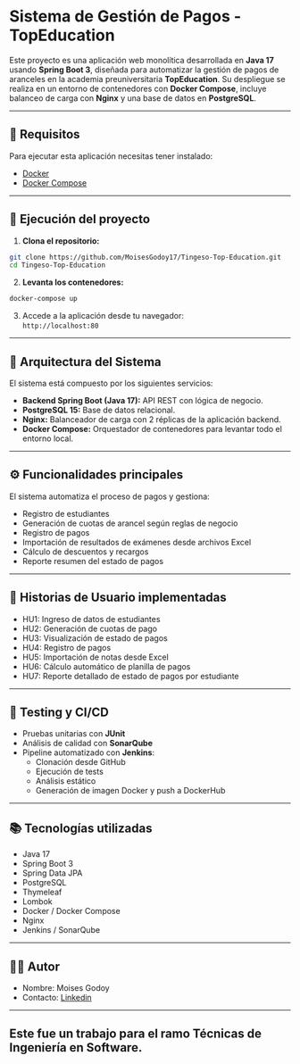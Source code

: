 # Sistema de Gestión de Pagos - TopEducation

Este proyecto es una aplicación web monolítica desarrollada en **Java 17** usando **Spring Boot 3**, diseñada para automatizar la gestión de pagos de aranceles en la academia preuniversitaria **TopEducation**. Su despliegue se realiza en un entorno de contenedores con **Docker Compose**, incluye balanceo de carga con **Nginx** y una base de datos en **PostgreSQL**.

---

## 📌 Requisitos

Para ejecutar esta aplicación necesitas tener instalado:

- [Docker](https://docs.docker.com/get-docker/)
- [Docker Compose](https://docs.docker.com/compose/install/)

---

## 🚀 Ejecución del proyecto

1. **Clona el repositorio:**

```bash
git clone https://github.com/MoisesGodoy17/Tingeso-Top-Education.git
cd Tingeso-Top-Education
```

2. **Levanta los contenedores:**

```bash
docker-compose up 
```

3. Accede a la aplicación desde tu navegador:\
   `http://localhost:80`

---

## 🧱 Arquitectura del Sistema

El sistema está compuesto por los siguientes servicios:

- **Backend Spring Boot (Java 17):** API REST con lógica de negocio.
- **PostgreSQL 15:** Base de datos relacional.
- **Nginx:** Balanceador de carga con 2 réplicas de la aplicación backend.
- **Docker Compose:** Orquestador de contenedores para levantar todo el entorno local.

---

## ⚙️ Funcionalidades principales

El sistema automatiza el proceso de pagos y gestiona:

- Registro de estudiantes
- Generación de cuotas de arancel según reglas de negocio
- Registro de pagos
- Importación de resultados de exámenes desde archivos Excel
- Cálculo de descuentos y recargos
- Reporte resumen del estado de pagos

---

## 📄 Historias de Usuario implementadas

- HU1: Ingreso de datos de estudiantes
- HU2: Generación de cuotas de pago
- HU3: Visualización de estado de pagos
- HU4: Registro de pagos
- HU5: Importación de notas desde Excel
- HU6: Cálculo automático de planilla de pagos
- HU7: Reporte detallado de estado de pagos por estudiante

---

## 🧪 Testing y CI/CD

- Pruebas unitarias con **JUnit**
- Análisis de calidad con **SonarQube**
- Pipeline automatizado con **Jenkins**:
  - Clonación desde GitHub
  - Ejecución de tests
  - Análisis estático
  - Generación de imagen Docker y push a DockerHub

---

## 📚 Tecnologías utilizadas

- Java 17
- Spring Boot 3
- Spring Data JPA
- PostgreSQL
- Thymeleaf
- Lombok
- Docker / Docker Compose
- Nginx
- Jenkins / SonarQube

---

## 🧑‍💻 Autor

- Nombre: Moises Godoy
- Contacto: [Linkedin](https://www.linkedin.com/in/moises-andres-godoy-carre%C3%B1o-58b4a4370/)

---

## Este fue un trabajo para el ramo Técnicas de Ingeniería en Software. 

